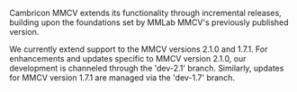 Cambricon MMCV extends its functionality through incremental releases, building upon the foundations set by MMLab MMCV's previously published version.

We currently extend support to the MMCV versions 2.1.0 and 1.7.1. For enhancements and updates specific to MMCV version 2.1.0, our development is channeled through the 'dev-2.1' branch. Similarly, updates for MMCV version 1.7.1 are managed via the 'dev-1.7' branch.
